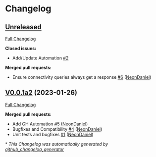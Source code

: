 # Changelog

## [Unreleased](https://github.com/OpenVoiceOS/ovos-PHAL-plugin-connectivity-events/tree/HEAD)

[Full Changelog](https://github.com/OpenVoiceOS/ovos-PHAL-plugin-connectivity-events/compare/V0.0.1a2...HEAD)

**Closed issues:**

- Add/Update Automation [\#2](https://github.com/OpenVoiceOS/ovos-PHAL-plugin-connectivity-events/issues/2)

**Merged pull requests:**

- Ensure connectivity queries always get a response [\#6](https://github.com/OpenVoiceOS/ovos-PHAL-plugin-connectivity-events/pull/6) ([NeonDaniel](https://github.com/NeonDaniel))

## [V0.0.1a2](https://github.com/OpenVoiceOS/ovos-PHAL-plugin-connectivity-events/tree/V0.0.1a2) (2023-01-26)

[Full Changelog](https://github.com/OpenVoiceOS/ovos-PHAL-plugin-connectivity-events/compare/38a85a4e523d087f99e857e27fdda70e8ca280d5...V0.0.1a2)

**Merged pull requests:**

- Add GH Automation [\#5](https://github.com/OpenVoiceOS/ovos-PHAL-plugin-connectivity-events/pull/5) ([NeonDaniel](https://github.com/NeonDaniel))
- Bugfixes and Compatibility [\#4](https://github.com/OpenVoiceOS/ovos-PHAL-plugin-connectivity-events/pull/4) ([NeonDaniel](https://github.com/NeonDaniel))
- Unit tests and bugfixes [\#1](https://github.com/OpenVoiceOS/ovos-PHAL-plugin-connectivity-events/pull/1) ([NeonDaniel](https://github.com/NeonDaniel))



\* *This Changelog was automatically generated by [github_changelog_generator](https://github.com/github-changelog-generator/github-changelog-generator)*
